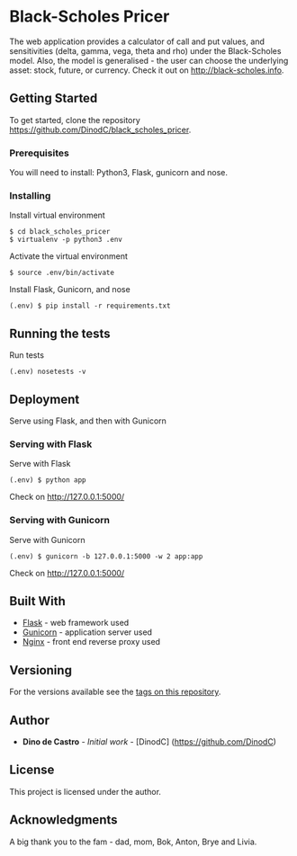 # Black-Scholes Pricer
The web application provides a calculator of call and put values, and sensitivities (delta, gamma, vega, theta and rho) under the Black-Scholes model. Also, the model is generalised - the user can choose the underlying asset: stock, future, or currency. Check it out on http://black-scholes.info.

## Getting Started
To get started, clone the repository https://github.com/DinodC/black_scholes_pricer.

### Prerequisites
You will need to install: Python3, Flask, gunicorn and nose.

### Installing
Install virtual environment
```
$ cd black_scholes_pricer
$ virtualenv -p python3 .env
```
Activate the virtual environment
```
$ source .env/bin/activate
```
Install Flask, Gunicorn, and nose
```
(.env) $ pip install -r requirements.txt
```

## Running the tests
Run tests
```
(.env) nosetests -v
```

## Deployment
Serve using Flask, and then with Gunicorn

### Serving with Flask
Serve with Flask
```
(.env) $ python app
```
Check on http://127.0.0.1:5000/

### Serving with Gunicorn
Serve with Gunicorn
```
(.env) $ gunicorn -b 127.0.0.1:5000 -w 2 app:app
```
Check on http://127.0.0.1:5000/


## Built With
* [Flask](http://flask.pocoo.org) - web framework used
* [Gunicorn](https://gunicorn.org) - application server used
* [Nginx](https://www.nginx.com) - front end reverse proxy used

## Versioning
For the versions available see the [tags on this repository](https://github.com/DinodC/black_scholes_pricer).

## Author
* **Dino de Castro** - *Initial work* - [DinodC] (https://github.com/DinodC)

## License
This project is licensed under the author.

## Acknowledgments
A big thank you to the fam - dad, mom, Bok, Anton, Brye and Livia.
